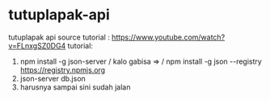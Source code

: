 # tutuplapak-api
tutuplapak api
source tutorial : https://www.youtube.com/watch?v=FLnxgSZ0DG4
tutorial:
1. npm install -g json-server / kalo gabisa => / npm install -g json --registry https://registry.npmjs.org
2. json-server db.json
3. harusnya sampai sini sudah jalan